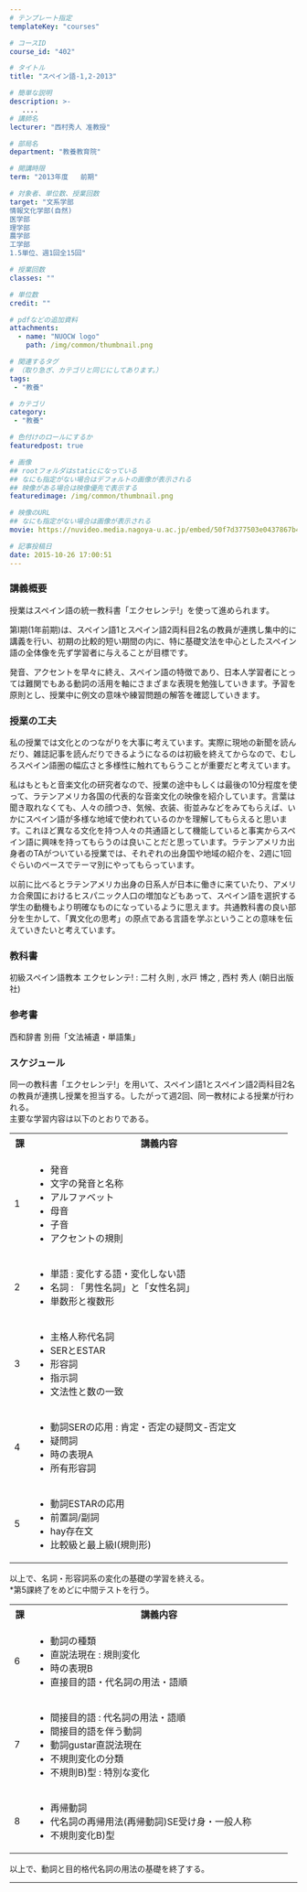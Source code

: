```yaml
---
# テンプレート指定
templateKey: "courses"

# コースID
course_id: "402"

# タイトル
title: "スペイン語-1,2-2013"

# 簡単な説明
description: >-
   ....
# 講師名
lecturer: "西村秀人 准教授"

# 部局名
department: "教養教育院"

# 開講時限
term: "2013年度	前期"

# 対象者、単位数、授業回数
target: "文系学部
情報文化学部(自然)
医学部
理学部
農学部
工学部
1.5単位、週1回全15回"

# 授業回数
classes: ""

# 単位数
credit: ""

# pdfなどの追加資料
attachments:
  - name: "NUOCW logo" 
    path: /img/common/thumbnail.png

# 関連するタグ
# （取り急ぎ、カテゴリと同じにしてあります。）
tags:
 - "教養"

# カテゴリ
category:
 - "教養"

# 色付けのロールにするか
featuredpost: true

# 画像
## rootフォルダはstaticになっている
## なにも指定がない場合はデフォルトの画像が表示される
## 映像がある場合は映像優先で表示する
featuredimage: /img/common/thumbnail.png

# 映像のURL
## なにも指定がない場合は画像が表示される
movie: https://nuvideo.media.nagoya-u.ac.jp/embed/50f7d377503e0437867b4b66fff7b2a513675110

# 記事投稿日
date: 2015-10-26 17:00:51
---
```


### 講義概要

授業はスペイン語の統一教科書「エクセレンテ!」を使って進められます。

第I期(1年前期)は、スペイン語1とスペイン語2両科目2名の教員が連携し集中的に講義を行い、初期の比較的短い期間の内に、特に基礎文法を中心としたスペイン語の全体像を先ず学習者に与えることが目標です。

発音、アクセントを早々に終え、スペイン語の特徴であり、日本人学習者にとっては難関でもある動詞の活用を軸にさまざまな表現を勉強していきます。予習を原則とし、授業中に例文の意味や練習問題の解答を確認していきます。


### 授業の工夫

私の授業では文化とのつながりを大事に考えています。実際に現地の新聞を読んだり、雑誌記事を読んだりできるようになるのは初級を終えてからなので、むしろスペイン語圏の幅広さと多様性に触れてもらうことが重要だと考えています。

私はもともと音楽文化の研究者なので、授業の途中もしくは最後の10分程度を使って、ラテンアメリカ各国の代表的な音楽文化の映像を紹介しています。言葉は聞き取れなくても、人々の顔つき、気候、衣装、街並みなどをみてもらえば、いかにスペイン語が多様な地域で使われているのかを理解してもらえると思います。これほど異なる文化を持つ人々の共通語として機能していると事実からスペイン語に興味を持ってもらうのは良いことだと思っています。ラテンアメリカ出身者のTAがついている授業では、それぞれの出身国や地域の紹介を、2週に1回ぐらいのペースでテーマ別にやってもらっています。

以前に比べるとラテンアメリカ出身の日系人が日本に働きに来ていたり、アメリカ合衆国におけるヒスパニック人口の増加などもあって、スペイン語を選択する学生の動機もより明確なものになっているように思えます。共通教科書の良い部分を生かして、「異文化の思考」の原点である言語を学ぶということの意味を伝えていきたいと考えています。





### 教科書

初級スペイン語教本 エクセレンテ! : 二村 久則 , 水戸 博之 , 西村 秀人 (朝日出版社)

### 参考書

西和辞書 別冊「文法補遺・単語集」


<h3>スケジュール</h3>

<p>
同一の教科書「エクセレンテ!」を用いて、スペイン語1とスペイン語2両科目2名の教員が連携し授業を担当する。したがって週2回、同一教材による授業が行われる。<br>
主要な学習内容は以下のとおりである。
</p>

<table class="basic" width="455">

<tr>
<th width="20" class="center">課</th>
<th width="435" class="center">講義内容</th>
</tr>

<tr>
<td width="20" class="center">1</td>
<td width="435">
<ul>
<li>発音</li>
<li>文字の発音と名称</li>
<li>アルファベット</li>
<li>母音</li>
<li>子音</li>
<li>アクセントの規則</li>
</ul>
</td>
</tr>

<tr>
<td width="20" class="center">2</td>
<td width="435">
<ul>
<li>単語 : 変化する語・変化しない語</li>
<li>名詞 : 「男性名詞」と「女性名詞」</li>
<li>単数形と複数形</li>
</ul>
</td>
</tr>

<tr>
<td width="20" class="center">3</td>
<td width="435">
<ul>
<li>主格人称代名詞</li>
<li>SERとESTAR</li>
<li>形容詞</li>
<li>指示詞</li>
<li>文法性と数の一致</li>
</td>
</tr>

<tr>
<td width="20" class="center">4</td>
<td width="435">
<ul>
<li>動詞SERの応用 : 肯定・否定の疑問文-否定文</li>
<li>疑問詞</li>
<li>時の表現A</li>
<li>所有形容詞</li>
</ul>
</td>
</tr>

<tr>
<td width="20" class="center">5</td>
<td width="435">
<ul>
<li>動詞ESTARの応用</li>
<li>前置詞/副詞</li>
<li>hay存在文</li>
<li>比較級と最上級I(規則形)</li>
</ul>
</td>
</tr>

</table>

<p>
以上で、名詞・形容詞系の変化の基礎の学習を終える。<br>
*第5課終了をめどに中間テストを行う。
</p>


<table class="basic" width="455">

<tr>
<th width="20" class="center">課</th>
<th width="435" class="center">講義内容</th>
</tr>

<tr>
<td width="20" class="center">6</td>
<td width="435">
<ul>
<li>動詞の種類</li>
<li>直説法現在 : 規則変化</li>
<li>時の表現B</li>
<li>直接目的語・代名詞の用法・語順</li>
</ul>
</td>
</tr>

<tr>
<td width="20" class="center">7</td>
<td width="435">
<ul>
<li>間接目的語 : 代名詞の用法・語順
<li>間接目的語を伴う動詞</li>
<li>動詞gustar直説法現在</li>
<li>不規則変化の分類</li>
<li>不規則B)型 : 特別な変化</li>
</ul>
</td>
</tr>

<tr>
<td width="20" class="center">8</td>
<td width="435">
<ul>
<li>再帰動詞</li>
<li>代名詞の再帰用法(再帰動詞)SE受け身・一般人称
<li>不規則変化B)型</li>
</ul>
</td>
</tr>

</table>

<p>
以上で、動詞と目的格代名詞の用法の基礎を終了する。
</p>












-----